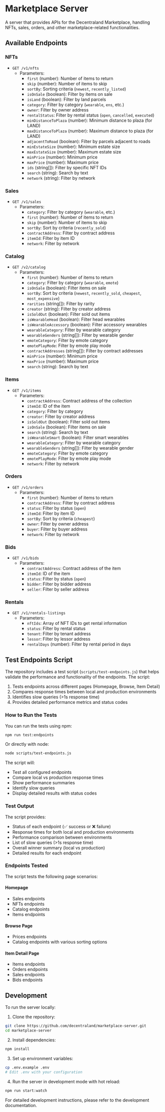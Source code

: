 # Marketplace Server

A server that provides APIs for the Decentraland Marketplace, handling NFTs, sales, orders, and other marketplace-related functionalities.

## Available Endpoints

### NFTs

- `GET /v1/nfts`
  - Parameters:
    - `first` (number): Number of items to return
    - `skip` (number): Number of items to skip
    - `sortBy`: Sorting criteria (`newest`, `recently_listed`)
    - `isOnSale` (boolean): Filter by items on sale
    - `isLand` (boolean): Filter by land parcels
    - `category`: Filter by category (`wearable`, `ens`, etc.)
    - `owner`: Filter by owner address
    - `rentalStatus`: Filter by rental status (`open`, `cancelled`, `executed`)
    - `minDistanceToPlaza` (number): Minimum distance to plaza (for LAND)
    - `maxDistanceToPlaza` (number): Maximum distance to plaza (for LAND)
    - `adjacentToRoad` (boolean): Filter by parcels adjacent to roads
    - `minEstateSize` (number): Minimum estate size
    - `maxEstateSize` (number): Maximum estate size
    - `minPrice` (number): Minimum price
    - `maxPrice` (number): Maximum price
    - `ids` (string[]): Filter by specific NFT IDs
    - `search` (string): Search by text
    - `network` (string): Filter by network

### Sales

- `GET /v1/sales`
  - Parameters:
    - `category`: Filter by category (`wearable`, etc.)
    - `first` (number): Number of items to return
    - `skip` (number): Number of items to skip
    - `sortBy`: Sort by criteria (`recently_sold`)
    - `contractAddress`: Filter by contract address
    - `itemId`: Filter by item ID
    - `network`: Filter by network

### Catalog

- `GET /v2/catalog`
  - Parameters:
    - `first` (number): Number of items to return
    - `category`: Filter by category (`wearable`, `emote`)
    - `isOnSale` (boolean): Filter items on sale
    - `sortBy`: Sort by criteria (`newest`, `recently_sold`, `cheapest`, `most_expensive`)
    - `rarities` (string[]): Filter by rarity
    - `creator` (string): Filter by creator address
    - `isSoldOut` (boolean): Filter sold out items
    - `isWearableHead` (boolean): Filter head wearables
    - `isWearableAccessory` (boolean): Filter accessory wearables
    - `wearableCategory`: Filter by wearable category
    - `wearableGenders` (string[]): Filter by wearable gender
    - `emoteCategory`: Filter by emote category
    - `emotePlayMode`: Filter by emote play mode
    - `contractAddresses` (string[]): Filter by contract addresses
    - `minPrice` (number): Minimum price
    - `maxPrice` (number): Maximum price
    - `search` (string): Search by text

### Items

- `GET /v1/items`
  - Parameters:
    - `contractAddress`: Contract address of the collection
    - `itemId`: ID of the item
    - `category`: Filter by category
    - `creator`: Filter by creator address
    - `isSoldOut` (boolean): Filter sold out items
    - `isOnSale` (boolean): Filter items on sale
    - `search` (string): Search by text
    - `isWearableSmart` (boolean): Filter smart wearables
    - `wearableCategory`: Filter by wearable category
    - `wearableGenders` (string[]): Filter by wearable gender
    - `emoteCategory`: Filter by emote category
    - `emotePlayMode`: Filter by emote play mode
    - `network`: Filter by network

### Orders

- `GET /v1/orders`
  - Parameters:
    - `first` (number): Number of items to return
    - `contractAddress`: Filter by contract address
    - `status`: Filter by status (`open`)
    - `itemId`: Filter by item ID
    - `sortBy`: Sort by criteria (`cheapest`)
    - `owner`: Filter by owner address
    - `buyer`: Filter by buyer address
    - `network`: Filter by network

### Bids

- `GET /v1/bids`
  - Parameters:
    - `contractAddress`: Contract address of the item
    - `itemId`: ID of the item
    - `status`: Filter by status (`open`)
    - `bidder`: Filter by bidder address
    - `seller`: Filter by seller address

### Rentals

- `GET /v1/rentals-listings`
  - Parameters:
    - `nftIds`: Array of NFT IDs to get rental information
    - `status`: Filter by rental status
    - `tenant`: Filter by tenant address
    - `lessor`: Filter by lessor address
    - `rentalDays` (number): Filter by rental period in days

## Test Endpoints Script

The repository includes a test script (`scripts/test-endpoints.js`) that helps validate the performance and functionality of the endpoints. The script:

1. Tests endpoints across different pages (Homepage, Browse, Item Detail)
2. Compares response times between local and production environments
3. Identifies slow queries (>1s response time)
4. Provides detailed performance metrics and status codes

### How to Run the Tests

You can run the tests using npm:

```bash
npm run test:endpoints
```

Or directly with node:

```bash
node scripts/test-endpoints.js
```

The script will:
- Test all configured endpoints
- Compare local vs production response times
- Show performance summaries
- Identify slow queries
- Display detailed results with status codes

### Test Output

The script provides:
- Status of each endpoint (✅ success or ❌ failure)
- Response times for both local and production environments
- Performance comparison between environments
- List of slow queries (>1s response time)
- Overall winner summary (local vs production)
- Detailed results for each endpoint

### Endpoints Tested

The script tests the following page scenarios:

#### Homepage
- Sales endpoints
- NFTs endpoints
- Catalog endpoints
- Items endpoints

#### Browse Page
- Prices endpoints
- Catalog endpoints with various sorting options

#### Item Detail Page
- Items endpoints
- Orders endpoints
- Sales endpoints
- Bids endpoints

## Development

To run the server locally:

1. Clone the repository:
```bash
git clone https://github.com/decentraland/marketplace-server.git
cd marketplace-server
```

2. Install dependencies:
```bash
npm install
```

3. Set up environment variables:
```bash
cp .env.example .env
# Edit .env with your configuration
```

4. Run the server in development mode with hot reload:
```bash
npm run start:watch
```

For detailed development instructions, please refer to the development documentation.
